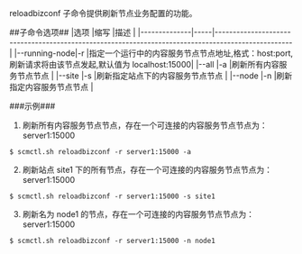 reloadbizconf 子命令提供刷新节点业务配置的功能。

##子命令选项##
|选项          |缩写 |描述                                                                                               |
|--------------|-----|---------------------------------------------------------------------------------------------------|
|--running-node|-r   |指定一个运行中的内容服务节点节点地址,格式：host:port,刷新请求将由该节点发起,默认值为 localhost:15000|
|--all         |-a   |刷新所有内容服务节点节点                                                                            |
|--site        |-s   |刷新指定站点下的内容服务节点节点                                                                    |
|--node        |-n   |刷新指定内容服务节点节点                                                                            |

###示例###
1.  刷新所有内容服务节点节点，存在一个可连接的内容服务节点节点为：server1:15000

  ```lang-javascript
  $ scmctl.sh reloadbizconf -r server1:15000 -a 
  ```

2.  刷新站点 site1 下的所有节点，存在一个可连接的内容服务节点节点为：server1:15000

  ```lang-javascript
  $ scmctl.sh reloadbizconf -r server1:15000 -s site1
  ```

3.  刷新名为 node1 的节点，存在一个可连接的内容服务节点节点为：server1:15000
  
  ```lang-javascript
  $ scmctl.sh reloadbizconf -r server1:15000 -n node1
  ```